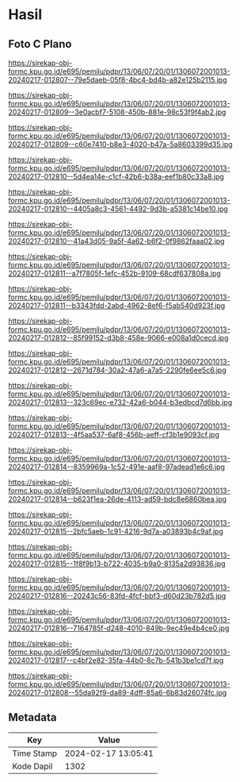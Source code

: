 # Hasil

## Foto C Plano

https://sirekap-obj-formc.kpu.go.id/e695/pemilu/pdpr/13/06/07/20/01/1306072001013-20240217-012807--79e5daeb-05f8-4bc4-bd4b-a82e125b2115.jpg

https://sirekap-obj-formc.kpu.go.id/e695/pemilu/pdpr/13/06/07/20/01/1306072001013-20240217-012809--3e0acbf7-5108-450b-881e-98c53f9f4ab2.jpg

https://sirekap-obj-formc.kpu.go.id/e695/pemilu/pdpr/13/06/07/20/01/1306072001013-20240217-012809--c60e7410-b8e3-4020-b47a-5a8603399d35.jpg

https://sirekap-obj-formc.kpu.go.id/e695/pemilu/pdpr/13/06/07/20/01/1306072001013-20240217-012810--5d4ea14e-c1cf-42b6-b38a-eef1b80c33a8.jpg

https://sirekap-obj-formc.kpu.go.id/e695/pemilu/pdpr/13/06/07/20/01/1306072001013-20240217-012810--4405a8c3-4561-4492-9d3b-a5381c14be10.jpg

https://sirekap-obj-formc.kpu.go.id/e695/pemilu/pdpr/13/06/07/20/01/1306072001013-20240217-012810--41a43d05-9a5f-4a62-b6f2-0f9862faaa02.jpg

https://sirekap-obj-formc.kpu.go.id/e695/pemilu/pdpr/13/06/07/20/01/1306072001013-20240217-012811--a7f7805f-1efc-452b-9109-68cdf637808a.jpg

https://sirekap-obj-formc.kpu.go.id/e695/pemilu/pdpr/13/06/07/20/01/1306072001013-20240217-012811--b3343fdd-2abd-4962-8ef6-f5ab540d923f.jpg

https://sirekap-obj-formc.kpu.go.id/e695/pemilu/pdpr/13/06/07/20/01/1306072001013-20240217-012812--85f99152-d3b8-458e-9066-e008a1d0cecd.jpg

https://sirekap-obj-formc.kpu.go.id/e695/pemilu/pdpr/13/06/07/20/01/1306072001013-20240217-012812--2671d784-30a2-47a6-a7a5-2290fe6ee5c6.jpg

https://sirekap-obj-formc.kpu.go.id/e695/pemilu/pdpr/13/06/07/20/01/1306072001013-20240217-012813--323c69ec-e732-42a6-b044-b3edbcd7d6bb.jpg

https://sirekap-obj-formc.kpu.go.id/e695/pemilu/pdpr/13/06/07/20/01/1306072001013-20240217-012813--4f5aa537-6af8-456b-aeff-cf3b1e9093cf.jpg

https://sirekap-obj-formc.kpu.go.id/e695/pemilu/pdpr/13/06/07/20/01/1306072001013-20240217-012814--8359969a-1c52-491e-aaf8-97adead1e6c6.jpg

https://sirekap-obj-formc.kpu.go.id/e695/pemilu/pdpr/13/06/07/20/01/1306072001013-20240217-012814--b623f1ea-26de-4113-ad59-bdc8e6860bea.jpg

https://sirekap-obj-formc.kpu.go.id/e695/pemilu/pdpr/13/06/07/20/01/1306072001013-20240217-012815--2bfc5aeb-1c91-4216-9d7a-a03893b4c9af.jpg

https://sirekap-obj-formc.kpu.go.id/e695/pemilu/pdpr/13/06/07/20/01/1306072001013-20240217-012815--1f8f9b13-b722-4035-b9a0-8135a2d93836.jpg

https://sirekap-obj-formc.kpu.go.id/e695/pemilu/pdpr/13/06/07/20/01/1306072001013-20240217-012816--20243c56-83fd-4fcf-bbf3-d60d23b782d5.jpg

https://sirekap-obj-formc.kpu.go.id/e695/pemilu/pdpr/13/06/07/20/01/1306072001013-20240217-012816--7164785f-d248-4010-849b-9ec49e4b4ce0.jpg

https://sirekap-obj-formc.kpu.go.id/e695/pemilu/pdpr/13/06/07/20/01/1306072001013-20240217-012817--c4bf2e82-35fa-44b0-8c7b-541b3be1cd7f.jpg

https://sirekap-obj-formc.kpu.go.id/e695/pemilu/pdpr/13/06/07/20/01/1306072001013-20240217-012808--55da92f9-da89-4dff-85a6-6b83d26074fc.jpg


## Metadata

| Key        | Value               |
| ---------- | ------------------- |
| Time Stamp | 2024-02-17 13:05:41 |
| Kode Dapil | 1302                |



